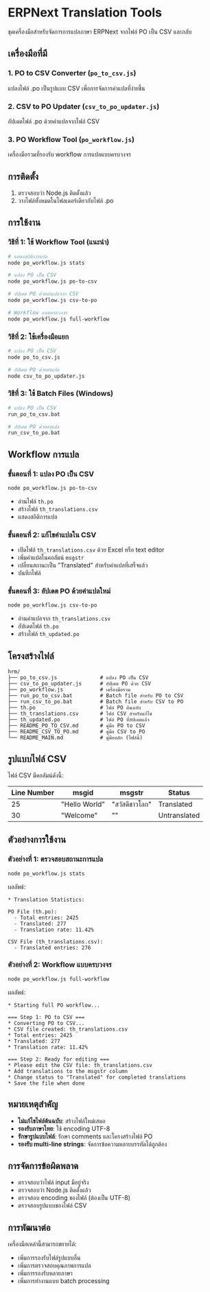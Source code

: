 # ERPNext Translation Tools

ชุดเครื่องมือสำหรับจัดการการแปลภาษา ERPNext จากไฟล์ PO เป็น CSV และกลับ

## เครื่องมือที่มี

### 1. PO to CSV Converter (`po_to_csv.js`)
แปลงไฟล์ .po เป็นรูปแบบ CSV เพื่อการจัดการคำแปลที่ง่ายขึ้น

### 2. CSV to PO Updater (`csv_to_po_updater.js`)
อัปเดตไฟล์ .po ด้วยคำแปลจากไฟล์ CSV

### 3. PO Workflow Tool (`po_workflow.js`)
เครื่องมือรวมที่รองรับ workflow การแปลแบบครบวงจร

## การติดตั้ง

1. ตรวจสอบว่า Node.js ติดตั้งแล้ว
2. วางไฟล์ทั้งหมดในโฟลเดอร์เดียวกับไฟล์ .po

## การใช้งาน

### วิธีที่ 1: ใช้ Workflow Tool (แนะนำ)

```bash
# แสดงสถิติการแปล
node po_workflow.js stats

# แปลง PO เป็น CSV
node po_workflow.js po-to-csv

# อัปเดต PO ด้วยคำแปลจาก CSV
node po_workflow.js csv-to-po

# Workflow แบบครบวงจร
node po_workflow.js full-workflow
```

### วิธีที่ 2: ใช้เครื่องมือแยก

```bash
# แปลง PO เป็น CSV
node po_to_csv.js

# อัปเดต PO ด้วยคำแปล
node csv_to_po_updater.js
```

### วิธีที่ 3: ใช้ Batch Files (Windows)

```bash
# แปลง PO เป็น CSV
run_po_to_csv.bat

# อัปเดต PO ด้วยคำแปล
run_csv_to_po.bat
```

## Workflow การแปล

### ขั้นตอนที่ 1: แปลง PO เป็น CSV
```bash
node po_workflow.js po-to-csv
```
- อ่านไฟล์ `th.po`
- สร้างไฟล์ `th_translations.csv`
- แสดงสถิติการแปล

### ขั้นตอนที่ 2: แก้ไขคำแปลใน CSV
- เปิดไฟล์ `th_translations.csv` ด้วย Excel หรือ text editor
- เพิ่มคำแปลในคอลัมน์ `msgstr`
- เปลี่ยนสถานะเป็น "Translated" สำหรับคำแปลที่เสร็จแล้ว
- บันทึกไฟล์

### ขั้นตอนที่ 3: อัปเดต PO ด้วยคำแปลใหม่
```bash
node po_workflow.js csv-to-po
```
- อ่านคำแปลจาก `th_translations.csv`
- อัปเดตไฟล์ `th.po`
- สร้างไฟล์ `th_updated.po`

## โครงสร้างไฟล์

```
hrm/
├── po_to_csv.js              # แปลง PO เป็น CSV
├── csv_to_po_updater.js      # อัปเดต PO ด้วย CSV
├── po_workflow.js            # เครื่องมือรวม
├── run_po_to_csv.bat         # Batch file สำหรับ PO to CSV
├── run_csv_to_po.bat         # Batch file สำหรับ CSV to PO
├── th.po                     # ไฟล์ PO ต้นฉบับ
├── th_translations.csv       # ไฟล์ CSV สำหรับแก้ไข
├── th_updated.po             # ไฟล์ PO ที่อัปเดตแล้ว
├── README_PO_TO_CSV.md       # คู่มือ PO to CSV
├── README_CSV_TO_PO.md       # คู่มือ CSV to PO
└── README_MAIN.md            # คู่มือหลัก (ไฟล์นี้)
```

## รูปแบบไฟล์ CSV

ไฟล์ CSV มีคอลัมน์ดังนี้:

| Line Number | msgid | msgstr | Status |
|-------------|-------|--------|--------|
| 25 | "Hello World" | "สวัสดีชาวโลก" | Translated |
| 30 | "Welcome" | "" | Untranslated |

## ตัวอย่างการใช้งาน

### ตัวอย่างที่ 1: ตรวจสอบสถานะการแปล
```bash
node po_workflow.js stats
```

ผลลัพธ์:
```
* Translation Statistics:

PO File (th.po):
  - Total entries: 2425
  - Translated: 277
  - Translation rate: 11.42%

CSV File (th_translations.csv):
  - Translated entries: 276
```

### ตัวอย่างที่ 2: Workflow แบบครบวงจร
```bash
node po_workflow.js full-workflow
```

ผลลัพธ์:
```
* Starting full PO workflow...

=== Step 1: PO to CSV ===
* Converting PO to CSV...
* CSV file created: th_translations.csv
* Total entries: 2425
* Translated: 277
* Translation rate: 11.42%

=== Step 2: Ready for editing ===
* Please edit the CSV file: th_translations.csv
* Add translations to the msgstr column
* Change status to "Translated" for completed translations
* Save the file when done
```

## หมายเหตุสำคัญ

- **ไม่แก้ไขไฟล์ต้นฉบับ**: สร้างไฟล์ใหม่เสมอ
- **รองรับภาษาไทย**: ใช้ encoding UTF-8
- **รักษารูปแบบไฟล์**: รักษา comments และโครงสร้างไฟล์ PO
- **รองรับ multi-line strings**: จัดการข้อความหลายบรรทัดได้ถูกต้อง

## การจัดการข้อผิดพลาด

- ตรวจสอบว่าไฟล์ input มีอยู่จริง
- ตรวจสอบว่า Node.js ติดตั้งแล้ว
- ตรวจสอบ encoding ของไฟล์ (ต้องเป็น UTF-8)
- ตรวจสอบรูปแบบของไฟล์ CSV

## การพัฒนาต่อ

เครื่องมือเหล่านี้สามารถขยายได้:
- เพิ่มการรองรับไฟล์รูปแบบอื่น
- เพิ่มการตรวจสอบคุณภาพการแปล
- เพิ่มการรองรับหลายภาษา
- เพิ่มการทำงานแบบ batch processing 